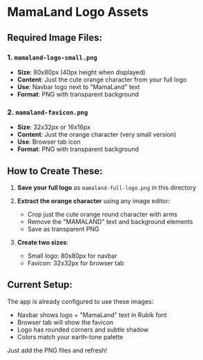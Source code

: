 # MamaLand Logo Assets

## Required Image Files:

### 1. `mamaland-logo-small.png` 
- **Size**: 80x80px (40px height when displayed)
- **Content**: Just the cute orange character from your full logo
- **Use**: Navbar logo next to "MamaLand" text
- **Format**: PNG with transparent background

### 2. `mamaland-favicon.png`
- **Size**: 32x32px or 16x16px 
- **Content**: Just the orange character (very small version)
- **Use**: Browser tab icon
- **Format**: PNG with transparent background

## How to Create These:

1. **Save your full logo** as `mamaland-full-logo.png` in this directory
2. **Extract the orange character** using any image editor:
   - Crop just the cute orange round character with arms
   - Remove the "MAMALAND" text and background elements
   - Save as transparent PNG

3. **Create two sizes**:
   - Small logo: 80x80px for navbar
   - Favicon: 32x32px for browser tab

## Current Setup:

The app is already configured to use these images:
- Navbar shows logo + "MamaLand" text in Rubik font
- Browser tab will show the favicon
- Logo has rounded corners and subtle shadow
- Colors match your earth-tone palette

Just add the PNG files and refresh! 